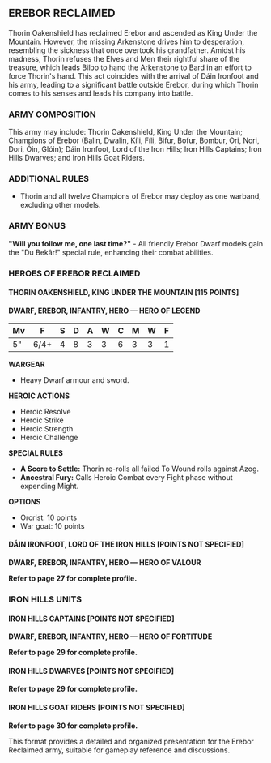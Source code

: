 ﻿## EREBOR RECLAIMED

Thorin Oakenshield has reclaimed Erebor and ascended as King Under the Mountain. However, the missing Arkenstone drives him to desperation, resembling the sickness that once overtook his grandfather. Amidst his madness, Thorin refuses the Elves and Men their rightful share of the treasure, which leads Bilbo to hand the Arkenstone to Bard in an effort to force Thorin's hand. This act coincides with the arrival of Dáin Ironfoot and his army, leading to a significant battle outside Erebor, during which Thorin comes to his senses and leads his company into battle.

### ARMY COMPOSITION

This army may include: Thorin Oakenshield, King Under the Mountain; Champions of Erebor (Balin, Dwalin, Kíli, Fíli, Bifur, Bofur, Bombur, Ori, Nori, Dori, Óin, Glóin); Dáin Ironfoot, Lord of the Iron Hills; Iron Hills Captains; Iron Hills Dwarves; and Iron Hills Goat Riders.

### ADDITIONAL RULES

- Thorin and all twelve Champions of Erebor may deploy as one warband, excluding other models.

### ARMY BONUS

**"Will you follow me, one last time?"** - All friendly Erebor Dwarf models gain the "Du Bekâr!" special rule, enhancing their combat abilities.

### HEROES OF EREBOR RECLAIMED

#### THORIN OAKENSHIELD, KING UNDER THE MOUNTAIN [115 POINTS]
**DWARF, EREBOR, INFANTRY, HERO — HERO OF LEGEND**

| Mv | F  | S | D | A | W | C | M | W | F |
|----|----|---|---|---|---|---|---|---|---|
| 5" | 6/4+| 4 | 8 | 3 | 3 | 6 | 3 | 3 | 1 |

**WARGEAR**
- Heavy Dwarf armour and sword.

**HEROIC ACTIONS**
- Heroic Resolve
- Heroic Strike
- Heroic Strength
- Heroic Challenge

**SPECIAL RULES**
- **A Score to Settle:** Thorin re-rolls all failed To Wound rolls against Azog.
- **Ancestral Fury:** Calls Heroic Combat every Fight phase without expending Might.

**OPTIONS**
- Orcrist: 10 points
- War goat: 10 points

#### DÁIN IRONFOOT, LORD OF THE IRON HILLS [POINTS NOT SPECIFIED]
**DWARF, EREBOR, INFANTRY, HERO — HERO OF VALOUR**

**Refer to page 27 for complete profile.**

### IRON HILLS UNITS

#### IRON HILLS CAPTAINS [POINTS NOT SPECIFIED]
**DWARF, EREBOR, INFANTRY, HERO — HERO OF FORTITUDE**

**Refer to page 29 for complete profile.**

#### IRON HILLS DWARVES [POINTS NOT SPECIFIED]

**Refer to page 29 for complete profile.**

#### IRON HILLS GOAT RIDERS [POINTS NOT SPECIFIED]

**Refer to page 30 for complete profile.**

This format provides a detailed and organized presentation for the Erebor Reclaimed army, suitable for gameplay reference and discussions.
